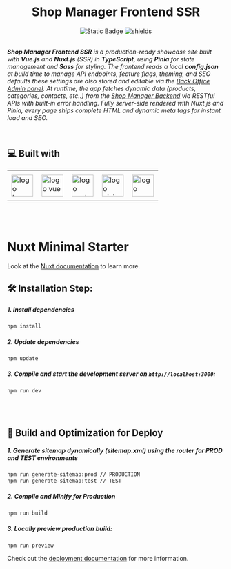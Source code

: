 <h1 align="center" id="title">Shop Manager Frontend SSR</h1>


<div align="center">
  <img alt="Static Badge" src="https://img.shields.io/badge/Release-V--1.0.0-black?logoColor=%23000000&logoSize=16px&label=Release&labelColor=%230a66c2&color=%23c6cdcc"> 
  <img src="https://img.shields.io/badge/NodeJs-V--20.0.1-black?logo=npm&logoColor=%23000000&logoSize=16px&label=NodeJS&labelColor=%2397ca00&color=%23c6cdcc" alt="shields" />
</div>

<br/>

***Shop Manager Frontend SSR** is a production-ready showcase site built with **Vue.js** and **Nuxt.js** (SSR) in **TypeScript**, using **Pinia** for state management and **Sass** for styling. 
The frontend reads a local **config.json** at build time to manage API endpoints, feature flags, theming, and SEO defaults these settings are also stored and editable via the [Back Office Admin panel](https://github.com/ValerioGc/shop-manager-bo). At runtime, the app fetches dynamic data (products, categories, contacts, etc..) from the [Shop Manager Backend](https://github.com/ValerioGc/laravel-shop-manager) via RESTful APIs with built-in error handling. Fully server-side rendered with Nuxt.js and Pinia, every page ships complete HTML and dynamic meta tags for instant load and SEO.*
  

<br/> 

<h2 id="desc">💻 Built with</h2>

<table align="center" style="border-collapse: collapse; border: none;">
  <tr>
    <td style="padding: 10px; border: none;">
      <img src="https://upload.wikimedia.org/wikipedia/commons/4/4c/Typescript_logo_2020.svg" alt="logo typescript" width="50px" height="50px" />
    </td>
    <td style="padding: 10px; border: none;">
      <img src="https://upload.wikimedia.org/wikipedia/commons/9/95/Vue.js_Logo_2.svg" alt="logo vue" width="50px" height="50px" />
    </td>
    <td style="padding: 10px; border: none;">
      <img src="https://upload.wikimedia.org/wikipedia/commons/a/ae/Nuxt_logo.svg" alt="logo nuxt" width="50px" height="50px" />
    </td>
    <td style="padding: 10px; border: none;">
      <img src="https://upload.wikimedia.org/wikipedia/commons/1/1c/Pinialogo.svg" alt="logo pinia" width="50px" height="50px" />
    </td>
    <td style="padding: 10px; border: none;">
      <img src="https://upload.wikimedia.org/wikipedia/commons/9/96/Sass_Logo_Color.svg" alt="logo sass" width="50px" height="50px" />
    </td>
  </tr>
</table>
</div>

<br/> 
<br/> 

# Nuxt Minimal Starter

Look at the [Nuxt documentation](https://nuxt.com/docs/getting-started/introduction) to learn more.


<h2 id="installation">🛠️ Installation Step:</h2>

##### 1. Install dependencies

```sh
npm install
```

##### 2. Update dependencies

```sh
npm update
```

##### 3. Compile and start the development server on `http://localhost:3000`:
```sh
npm run dev
```

<br/> 
<br/> 


<h2 id="build">🔨 Build and Optimization for Deploy</h2>

##### 1. Generate sitemap dynamically (sitemap.xml) using the router for PROD and TEST environments 

```sh
npm run generate-sitemap:prod // PRODUCTION
npm run generate-sitemap:test // TEST 
``` 

##### 2. Compile and Minify for Production

```sh
npm run build
``` 

##### 3. Locally preview production build:

```bash
npm run preview
```

Check out the [deployment documentation](https://nuxt.com/docs/getting-started/deployment) for more information.
